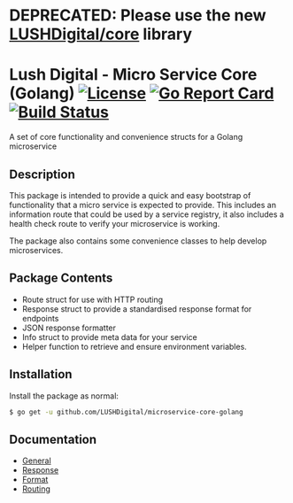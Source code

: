 # DEPRECATED: Please use the new [LUSHDigital/core](https://github.com/LUSHDigital/core) library

# Lush Digital - Micro Service Core (Golang) [![License](https://img.shields.io/badge/License-Apache%202.0-blue.svg)](https://raw.githubusercontent.com/LUSHDigital/microservice-core-golang/master/LICENSE) [![Go Report Card](https://goreportcard.com/badge/github.com/LUSHDigital/microservice-core-golang)](https://goreportcard.com/report/github.com/LUSHDigital/microservice-core-golang) [![Build Status](https://travis-ci.org/LUSHDigital/microservice-core-golang.svg?branch=master)](https://travis-ci.org/LUSHDigital/microservice-core-golang)
A set of core functionality and convenience structs for a Golang microservice

## Description
This package is intended to provide a quick and easy bootstrap of functionality that a micro service is expected
to provide. This includes an information route that could be used by a service registry, it also includes a health
check route to verify your microservice is working.

The package also contains some convenience classes to help develop microservices.

## Package Contents
* Route struct for use with HTTP routing
* Response struct to provide a standardised response format for endpoints
* JSON response formatter
* Info struct to provide meta data for your service
* Helper function to retrieve and ensure environment variables.

## Installation
Install the package as normal:

```bash
$ go get -u github.com/LUSHDigital/microservice-core-golang
```

## Documentation
* [General](https://godoc.org/github.com/LUSHDigital/microservice-core-golang)
* [Response](https://godoc.org/github.com/LUSHDigital/microservice-core-golang/response)
* [Format](https://godoc.org/github.com/LUSHDigital/microservice-core-golang/format)
* [Routing](https://godoc.org/github.com/LUSHDigital/microservice-core-golang/routing)
